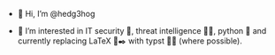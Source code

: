 - 👋 Hi, I’m @hedg3hog

- 👀 I’m interested in IT security 🔐, threat intelligence 🕵️‍♂️,  python 🐍 and currently replacing LaTeX 📜✒️ with typst 📄✨ (where possible).
 

 <!---
- 🌱 I’m currently learning ...
- 💞️ I’m looking to collaborate on ...
- 📫 How to reach me ...
--->

